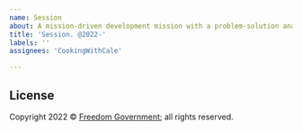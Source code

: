 ```yaml
---
name: Session
about: A mission-driven development mission with a problem-solution analysis
title: 'Session. @2022-'
labels: ''
assignees: 'CookingWithCale'

---
```


## License

Copyright 2022 © [Freedom Government](https://github.com/FreedomGovernment); all rights reserved.
